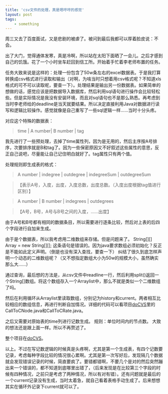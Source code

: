 ```yaml
---
title: 'csv文件的处理，真是嗯哼哼的感觉'
layout: post
tags:
    - something
---
```


周三又去了百度面试，又是悲剧的被虐了。被问到最后我都可以厚着脸皮说：不会。

出了大门，觉得通体发寒，真是冷啊，所以站在太阳下面晒了一会儿。之后才感到自己的饥饿。花了一个小时坐车赶回到信工所。开始着手忙着李老师布置的任务。

任务大致来说是这样的：处理一份包含了50w条左右的excel数据表。于是我打算转换成csv格式进行读取和输出（对啊，为啥当时只想着用csv格式呢？不知道xls格式的可不可以读取呢，要查一下）。处理结果是输出另一份数据表。如果简单的想做的话，感觉应该是把数据导入数据库，然后利用sql语句进行操作会比较轻松些。但是实际情况是我没有安装环境，而且对sql语句也不是那么熟悉。再考虑到当时李老师给的deadline是当天就要结果。所以决定直接利用Java对数据进行读写和逻辑比较操作。感觉就像是自己重写了一些sql逻辑一样……当时十分头疼。

对应这个特殊的数据表：
> time | A number| B number | tag

我先进行了一些预处理，去掉了time属性列，因为是无用的，然后主序按A号排序，次要排序就是B和tag了。因为一些保密原因又不好叙述这些属性的意思，反正自己说吧，尽量能让自己记住明白就好了。tag属性只有两个值。

处理规则即生成表的格式：
> A number | indegree | outdegree | indegreeSum | outdegreeSum 

>【表示A号，入度，出度，入度总数，出度总数。（入度出度根据tag值进行区别）】

> A number | B number | indegrees | outdegrees 

>【A号，B号，A号与B号之间的入度，……出度】


由于A号和B号都有相同的数据条目，所以需要进行逐条比较，然后对上表的后四个字段进行自加来生成。

由于是个数据表，所以我考虑用二维数组来存储。但是问题来了。
	String[][] Array = new String[][];
这条语句是错误的。因为java要求数组必须初始化？反正是不能如此定义声明。（倒是也没有深入查找，要查一下）
纠结了很久到底怎样声明一个动态的二维数组呢？（又不想指定数组大小为50w的规模大小，虽然确实那么大……）

通过查询，最后想的方法是，从csv文件中readline一行，然后利用split()返回一个String[]数组。将这个数组存入一个Arraylist中，那么不就是类似一个二维数组了吗。

然后在利用循环从Arraylist里读取数组，分别记为history和current。两者相互比较相应的数组信息，再进行判断自加情况。详细的代码可以看项目[doCVS](https://github.com/seLc7/doCSV)里的CallToCNode.java和CallToCRate.java。

之后又需要对原始表的time列进行记数生成。
规则：单位时间内的节点数。
大致的想法还是跟上面一样。所以不再赘述了。

整个项目在[doCVS](https://github.com/seLc7/doCSV)。

以上。不过在写记数逻辑的时候真是头疼啊，尤其是第一个生成表，有四个记数要记录，考虑每种字段比较的情况很心累啊。尤其是第一次写好后，发现隔几个数据就会发现错误记录的时候，简直要疯了。要错都错啊，不要几个是对的然后突然蹦出来一个错误的，都不知道到底哪里出错了，（后来发现是在比较第三个字段的时候有四种情况，之前只是考虑了两种情况，所以有对有错）。还有问题就是最后的一个current记录没有生成，当时太着急，就自己看着表格手动生成了。后来想想其实在循环外记录下current就可以了。

